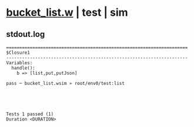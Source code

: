 # [bucket_list.w](../../../../../../examples/tests/sdk_tests/bucket/bucket_list.w) | test | sim

## stdout.log
```log
=====================================================================
$Closure1
---------------------------------------------------------------------
Variables:
  handle():
    b => [list,put,putJson]

pass ─ bucket_list.wsim » root/env0/test:list
 




Tests 1 passed (1) 
Duration <DURATION>

```

